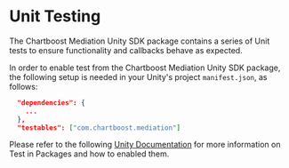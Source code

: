 # Unit Testing
The Chartboost Mediation Unity SDK package contains a series of Unit tests to ensure functionality and callbacks behave as expected.

In order to enable test from the Chartboost Mediation Unity SDK package, the following setup is needed in your Unity's project `manifest.json`, as follows:

```json
  "dependencies": {
    ...
  },
  "testables": ["com.chartboost.mediation"]
```

Please refer to the following [Unity Documentation](https://docs.unity3d.com/Manual/cus-tests.html) for more information on Test in Packages and how to enabled them.
